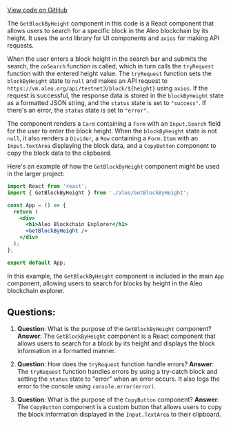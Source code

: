 [View code on GitHub](https://github.com/AleoHQ/aleo/website/src/tabs/rest/GetBlockByHeight.js)

The `GetBlockByHeight` component in this code is a React component that allows users to search for a specific block in the Aleo blockchain by its height. It uses the `antd` library for UI components and `axios` for making API requests.

When the user enters a block height in the search bar and submits the search, the `onSearch` function is called, which in turn calls the `tryRequest` function with the entered height value. The `tryRequest` function sets the `blockByHeight` state to `null` and makes an API request to `https://vm.aleo.org/api/testnet3/block/${height}` using `axios`. If the request is successful, the response data is stored in the `blockByHeight` state as a formatted JSON string, and the `status` state is set to `"success"`. If there's an error, the `status` state is set to `"error"`.

The component renders a `Card` containing a `Form` with an `Input.Search` field for the user to enter the block height. When the `blockByHeight` state is not `null`, it also renders a `Divider`, a `Row` containing a `Form.Item` with an `Input.TextArea` displaying the block data, and a `CopyButton` component to copy the block data to the clipboard.

Here's an example of how the `GetBlockByHeight` component might be used in the larger project:

```jsx
import React from 'react';
import { GetBlockByHeight } from './aleo/GetBlockByHeight';

const App = () => {
  return (
    <div>
      <h1>Aleo Blockchain Explorer</h1>
      <GetBlockByHeight />
    </div>
  );
};

export default App;
```

In this example, the `GetBlockByHeight` component is included in the main `App` component, allowing users to search for blocks by height in the Aleo blockchain explorer.
## Questions: 
 1. **Question**: What is the purpose of the `GetBlockByHeight` component?
   **Answer**: The `GetBlockByHeight` component is a React component that allows users to search for a block by its height and displays the block information in a formatted manner.

2. **Question**: How does the `tryRequest` function handle errors?
   **Answer**: The `tryRequest` function handles errors by using a try-catch block and setting the `status` state to "error" when an error occurs. It also logs the error to the console using `console.error(error)`.

3. **Question**: What is the purpose of the `CopyButton` component?
   **Answer**: The `CopyButton` component is a custom button that allows users to copy the block information displayed in the `Input.TextArea` to their clipboard.